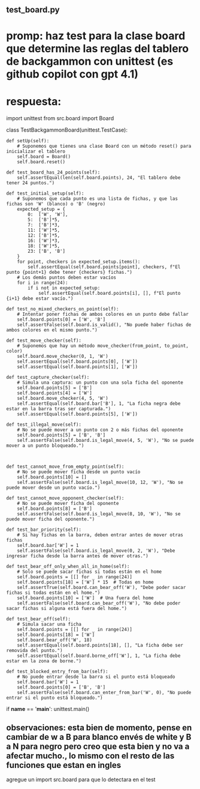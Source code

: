 ## test_board.py
# promp: haz test para la clase board que determine las reglas del tablero de backgammon con unittest (es github copilot con gpt 4.1)
# respuesta:

import unittest
from src.board import Board

class TestBackgammonBoard(unittest.TestCase):

    def setUp(self):
        # Suponemos que tienes una clase Board con un método reset() para inicializar el tablero 
        self.board = Board()
        self.board.reset()

    def test_board_has_24_points(self):
        self.assertEqual(len(self.board.points), 24, "El tablero debe tener 24 puntos.")

    def test_initial_setup(self):
        # Suponemos que cada punto es una lista de fichas, y que las fichas son 'W' (blanco) o 'B' (negro)
        expected_setup = {
            0:  ['W', 'W'],
            5:  ['B']*5,
            7:  ['B']*3,
            11: ['W']*5,
            12: ['B']*5,
            16: ['W']*3,
            18: ['W']*5,
            23: ['B', 'B']
        }
        for point, checkers in expected_setup.items():
            self.assertEqual(self.board.points[point], checkers, f"El punto {point+1} debe tener {checkers} fichas.")
        # Los demás puntos deben estar vacíos
        for i in range(24):
            if i not in expected_setup:
                self.assertEqual(self.board.points[i], [], f"El punto {i+1} debe estar vacío.")

    def test_no_mixed_checkers_on_point(self):
        # Intentar poner fichas de ambos colores en un punto debe fallar
        self.board.points[0] = ['W', 'B']
        self.assertFalse(self.board.is_valid(), "No puede haber fichas de ambos colores en el mismo punto.")

    def test_move_checker(self):
        # Suponemos que hay un método move_checker(from_point, to_point, color)
        self.board.move_checker(0, 1, 'W')
        self.assertEqual(self.board.points[0], ['W'])
        self.assertEqual(self.board.points[1], ['W'])

    def test_capture_checker(self):
        # Simula una captura: un punto con una sola ficha del oponente
        self.board.points[5] = ['B']
        self.board.points[4] = ['W']
        self.board.move_checker(4, 5, 'W')
        self.assertEqual(self.board.bar['B'], 1, "La ficha negra debe estar en la barra tras ser capturada.")
        self.assertEqual(self.board.points[5], ['W'])

    def test_illegal_move(self):
        # No se puede mover a un punto con 2 o más fichas del oponente
        self.board.points[5] = ['B', 'B']
        self.assertFalse(self.board.is_legal_move(4, 5, 'W'), "No se puede mover a un punto bloqueado.")



    def test_cannot_move_from_empty_point(self):
        # No se puede mover ficha desde un punto vacío
        self.board.points[10] = []
        self.assertFalse(self.board.is_legal_move(10, 12, 'W'), "No se puede mover desde un punto vacío.")

    def test_cannot_move_opponent_checker(self):
        # No se puede mover ficha del oponente
        self.board.points[8] = ['B']
        self.assertFalse(self.board.is_legal_move(8, 10, 'W'), "No se puede mover ficha del oponente.")

    def test_bar_priority(self):
        # Si hay fichas en la barra, deben entrar antes de mover otras fichas
        self.board.bar['W'] = 1
        self.assertFalse(self.board.is_legal_move(0, 2, 'W'), "Debe ingresar ficha desde la barra antes de mover otras.")

    def test_bear_off_only_when_all_in_home(self):
        # Solo se puede sacar fichas si todas están en el home
        self.board.points = [[] for _ in range(24)]
        self.board.points[18] = ['W'] * 15  # Todas en home
        self.assertTrue(self.board.can_bear_off('W'), "Debe poder sacar fichas si todas están en el home.")
        self.board.points[10] = ['W']  # Una fuera del home
        self.assertFalse(self.board.can_bear_off('W'), "No debe poder sacar fichas si alguna está fuera del home.")

    def test_bear_off(self):
        # Simula sacar una ficha
        self.board.points = [[] for _ in range(24)]
        self.board.points[18] = ['W']
        self.board.bear_off('W', 18)
        self.assertEqual(self.board.points[18], [], "La ficha debe ser removida del punto.")
        self.assertEqual(self.board.borne_off['W'], 1, "La ficha debe estar en la zona de borne.")

    def test_blocked_entry_from_bar(self):
        # No puede entrar desde la barra si el punto está bloqueado
        self.board.bar['W'] = 1
        self.board.points[0] = ['B', 'B']
        self.assertFalse(self.board.can_enter_from_bar('W', 0), "No puede entrar si el punto está bloqueado.")

if __name__ == '__main__':
    unittest.main()

## observaciones: esta bien de momento, pense en cambiar de w a B para blanco envés de white y B a N para negro pero creo que esta bien y no va a afectar mucho., lo mismo con el resto de las funciones que estan en ingles
agregue un import src.board para que lo detectara en el test
